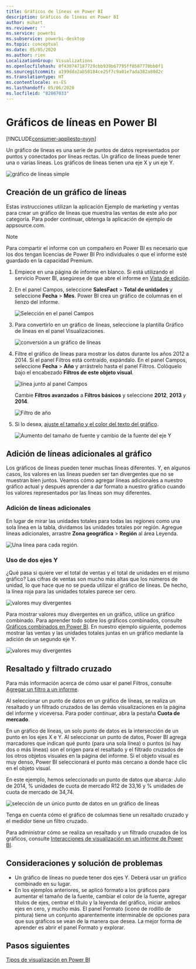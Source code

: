 ```yaml
---
title: Gráficos de líneas en Power BI
description: Gráficos de líneas en Power BI
author: mihart
ms.reviewer: ''
ms.service: powerbi
ms.subservice: powerbi-desktop
ms.topic: conceptual
ms.date: 05/05/2020
ms.author: rien
LocalizationGroup: Visualizations
ms.openlocfilehash: 0f430747187729cbb939b67795ff0507770bb0f1
ms.sourcegitcommit: a199dda2ab50184ce25f7c9a01e7ada382a88d2c
ms.translationtype: HT
ms.contentlocale: es-ES
ms.lasthandoff: 05/06/2020
ms.locfileid: "82867033"
---
```

# <a name="line-charts-in-power-bi"></a>Gráficos de líneas en Power BI

[!INCLUDE[consumer-appliesto-nyyn](../includes/consumer-appliesto-nyyn.md)]

Un gráfico de líneas es una serie de puntos de datos representados por puntos y conectados por líneas rectas. Un gráfico de líneas puede tener una o varias líneas. Los gráficos de líneas tienen una eje X y un eje Y. 

![gráfico de líneas simple](media/power-bi-line-charts/power-bi-line.png)



## <a name="create-a-line-chart"></a>Creación de un gráfico de líneas
Estas instrucciones utilizan la aplicación Ejemplo de marketing y ventas para crear un gráfico de líneas que muestra las ventas de este año por categoría. Para poder continuar, obtenga la aplicación de ejemplo de appsource.com.

> [!NOTE]
> Para compartir el informe con un compañero en Power BI es necesario que los dos tengan licencias de Power BI Pro individuales o que el informe esté guardado en la capacidad Premium.

1. Empiece en una página de informe en blanco. Si está utilizando el servicio Power BI, asegúrese de que abre el informe en [Vista de edición](../service-interact-with-a-report-in-editing-view.md).

2. En el panel Campos, seleccione **SalesFact** \> **Total de unidades** y seleccione **Fecha** > **Mes**.  Power BI crea un gráfico de columnas en el lienzo del informe.

    ![Selección en el panel Campos](media/power-bi-line-charts/power-bi-step1.png)

4. Para convertirlo en un gráfico de líneas, seleccione la plantilla Gráfico de líneas en el panel Visualizaciones. 

    ![conversión a un gráfico de líneas](media/power-bi-line-charts/power-bi-convert-to-line.png)
   

4. Filtre el gráfico de líneas para mostrar los datos durante los años 2012 a 2014. Si el panel Filtros está contraído, expándalo. En el panel Campos, seleccione **Fecha** \> **Año** y arrástrelo hasta el panel Filtros. Colóquelo bajo el encabezado **Filtros de este objeto visual**. 
     
    ![línea junto al panel Campos](media/power-bi-line-charts/power-bi-year-filter.png)

    Cambie **Filtros avanzados** a **Filtros básicos** y seleccione **2012**, **2013** y **2014**.

    ![Filtro de año](media/power-bi-line-charts/power-bi-filter-year.png)

6. Si lo desea, [ajuste el tamaño y el color del texto del gráfico](power-bi-visualization-customize-title-background-and-legend.md). 

    ![Aumento del tamaño de fuente y cambio de la fuente del eje Y](media/power-bi-line-charts/power-bi-line-3years.png)

## <a name="add-additional-lines-to-the-chart"></a>Adición de líneas adicionales al gráfico
Los gráficos de líneas pueden tener muchas líneas diferentes. Y, en algunos casos, los valores en las líneas pueden ser tan divergentes que no se muestran bien juntos. Veamos cómo agregar líneas adicionales a nuestro gráfico actual y después aprender a dar formato a nuestro gráfico cuando los valores representados por las líneas son muy diferentes. 

### <a name="add-additional-lines"></a>Adición de líneas adicionales
En lugar de mirar las unidades totales para todas las regiones como una sola línea en la tabla, dividamos las unidades totales por región. Agregue líneas adicionales, arrastre **Zona geográfica** > **Región** al área Leyenda.

   ![Una línea para cada región.](media/power-bi-line-charts/power-bi-line-regions.png)


### <a name="use-two-y-axes"></a>Uso de dos ejes Y
¿Qué pasa si quiere ver el total de ventas y el total de unidades en el mismo gráfico? Las cifras de ventas son mucho más altas que los números de unidad, lo que hace que no se pueda utilizar el gráfico de líneas. De hecho, la línea roja para las unidades totales parece ser cero.

   ![valores muy divergentes](media/power-bi-line-charts/power-bi-diverging.png)

Para mostrar valores muy divergentes en un gráfico, utilice un gráfico combinado. Para aprender todo sobre los gráficos combinados, consulte [Gráficos combinados en Power BI](power-bi-visualization-combo-chart.md). En nuestro ejemplo siguiente, podemos mostrar las ventas y las unidades totales juntas en un gráfico mediante la adición de un segundo eje Y. 

   ![valores muy divergentes](media/power-bi-line-charts/power-bi-dual-axes.png)

## <a name="highlighting-and-cross-filtering"></a>Resaltado y filtrado cruzado
Para más información acerca de cómo usar el panel Filtros, consulte [Agregar un filtro a un informe](../power-bi-report-add-filter.md).

Al seleccionar un punto de datos en un gráfico de líneas, se realiza un resaltado y un filtrado cruzados de las demás visualizaciones en la página del informe y viceversa. Para poder continuar, abra la pestaña **Cuota de mercado**.  

En un gráfico de líneas, un solo punto de datos es la intersección de un punto en los ejes X e Y. Al seleccionar un punto de datos, Power BI agrega marcadores que indican qué punto (para una sola línea) o puntos (si hay dos o más líneas) son el origen para el resaltado y el filtrado cruzados de los otros objetos visuales en la página del informe. Si el objeto visual es muy denso, Power BI seleccionará el punto más cercano a donde hace clic en el objeto visual.

En este ejemplo, hemos seleccionado un punto de datos que abarca: Julio de 2014, % unidades de cuota de mercado R12 de 33,16 y % unidades de cuota de mercado de 34,74.

![selección de un único punto de datos en un gráfico de líneas](media/power-bi-line-charts/power-bi-single-select.png)

Tenga en cuenta cómo el gráfico de columnas tiene un resaltado cruzado y el medidor tiene un filtro cruzado.

Para administrar cómo se realiza un resaltado y un filtrado cruzados de los gráficos, consulte [Interacciones de visualización en un informe de Power BI](../service-reports-visual-interactions.md).

## <a name="considerations-and-troubleshooting"></a>Consideraciones y solución de problemas
* Un gráfico de líneas no puede tener dos ejes Y.  Deberá usar un gráfico combinado en su lugar.
* En los ejemplos anteriores, se aplicó formato a los gráficos para aumentar el tamaño de la fuente, cambiar el color de la fuente, agregar títulos de ejes, centrar el título y la leyenda del gráfico, iniciar ambos ejes en cero, y mucho más. El panel Formato (icono de rodillo de pintura) tiene un conjunto aparentemente interminable de opciones para que sus gráficos se vean de la manera que desea. La mejor forma de aprender es abrir el panel Formato y explorar.

## <a name="next-steps"></a>Pasos siguientes

[Tipos de visualización en Power BI](power-bi-visualization-types-for-reports-and-q-and-a.md)


